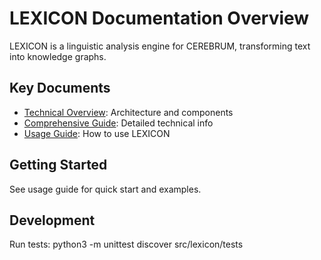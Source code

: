 # LEXICON Documentation Overview

LEXICON is a linguistic analysis engine for CEREBRUM, transforming text into knowledge graphs.

## Key Documents

- [Technical Overview](lexicon_tech_overview.md): Architecture and components
- [Comprehensive Guide](comprehensive_technical_guide.md): Detailed technical info
- [Usage Guide](lexicon_usage_guide.md): How to use LEXICON

## Getting Started

See usage guide for quick start and examples.

## Development

Run tests: python3 -m unittest discover src/lexicon/tests 